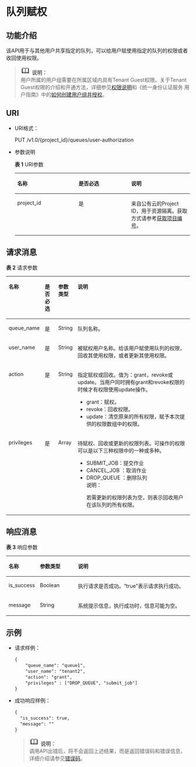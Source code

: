 # 队列赋权<a name="dli_02_0037"></a>

## 功能介绍<a name="sceddf7b9a0c84fc49214cbbbc5531e96"></a>

该API用于与其他用户共享指定的队列，可以给用户赋使用指定的队列的权限或者收回使用权限。

>![](public_sys-resources/icon-note.gif) **说明：**   
>用户所属的用户组需要在所属区域内具有Tenant Guest权限。关于Tenant Guest权限的介绍和开通方法，详细参见[权限说明](http://support.huaweicloud.com/usermanual-permissions/zh-cn_topic_0063498930.html)和《统一身份认证服务 用户指南》中的[如何创建用户组并授权](http://support.huaweicloud.com/usermanual-iam/zh-cn_topic_0046611269.html)。  

## URI<a name="s089f761f37bb406c802deb01d276ec5a"></a>

-   URI格式：

    PUT /v1.0/\{project\_id\}/queues/user-authorization

-   参数说明

    **表 1**  URI参数

    <a name="zh-cn_topic_0069077803_table60779388"></a>
    <table><thead align="left"><tr id="zh-cn_topic_0069077803_row61411666"><th class="cellrowborder" valign="top" width="35%" id="mcps1.2.4.1.1"><p id="a420a62a594f9410eaea229ffc8037a61"><a name="a420a62a594f9410eaea229ffc8037a61"></a><a name="a420a62a594f9410eaea229ffc8037a61"></a>名称</p>
    </th>
    <th class="cellrowborder" valign="top" width="30.000000000000004%" id="mcps1.2.4.1.2"><p id="zh-cn_topic_0069077803_p873025824211"><a name="zh-cn_topic_0069077803_p873025824211"></a><a name="zh-cn_topic_0069077803_p873025824211"></a>是否必选</p>
    </th>
    <th class="cellrowborder" valign="top" width="35%" id="mcps1.2.4.1.3"><p id="a692d3cd97b464aed90ba6d841900a4a5"><a name="a692d3cd97b464aed90ba6d841900a4a5"></a><a name="a692d3cd97b464aed90ba6d841900a4a5"></a>说明</p>
    </th>
    </tr>
    </thead>
    <tbody><tr id="zh-cn_topic_0069077803_row48589216"><td class="cellrowborder" valign="top" width="35%" headers="mcps1.2.4.1.1 "><p id="zh-cn_topic_0069077803_p43412436"><a name="zh-cn_topic_0069077803_p43412436"></a><a name="zh-cn_topic_0069077803_p43412436"></a>project_id</p>
    </td>
    <td class="cellrowborder" valign="top" width="30.000000000000004%" headers="mcps1.2.4.1.2 "><p id="zh-cn_topic_0069077803_p26746391"><a name="zh-cn_topic_0069077803_p26746391"></a><a name="zh-cn_topic_0069077803_p26746391"></a>是</p>
    </td>
    <td class="cellrowborder" valign="top" width="35%" headers="mcps1.2.4.1.3 "><p id="zh-cn_topic_0069077803_p18974100"><a name="zh-cn_topic_0069077803_p18974100"></a><a name="zh-cn_topic_0069077803_p18974100"></a>来自公有云的Project ID，用于资源隔离。获取方式请参考<a href="获取项目编号.md">获取项目编号</a>。</p>
    </td>
    </tr>
    </tbody>
    </table>


## 请求消息<a name="s12a2bb8f04cb4cd3aab54cafd3774713"></a>

**表 2**  请求参数

<a name="zh-cn_topic_0069077913_table37651716"></a>
<table><thead align="left"><tr id="zh-cn_topic_0069077913_row4142140"><th class="cellrowborder" valign="top" width="10%" id="mcps1.2.5.1.1"><p id="a51d5445bbbc84f52a498a3ed190e346e"><a name="a51d5445bbbc84f52a498a3ed190e346e"></a><a name="a51d5445bbbc84f52a498a3ed190e346e"></a>名称</p>
</th>
<th class="cellrowborder" valign="top" width="8%" id="mcps1.2.5.1.2"><p id="a1e3bd8c29259430ca52ca80a971968ed"><a name="a1e3bd8c29259430ca52ca80a971968ed"></a><a name="a1e3bd8c29259430ca52ca80a971968ed"></a>是否必选</p>
</th>
<th class="cellrowborder" valign="top" width="8%" id="mcps1.2.5.1.3"><p id="a71de604936d14d959d699d4e2a8a6d47"><a name="a71de604936d14d959d699d4e2a8a6d47"></a><a name="a71de604936d14d959d699d4e2a8a6d47"></a>参数类型</p>
</th>
<th class="cellrowborder" valign="top" width="74%" id="mcps1.2.5.1.4"><p id="a9546312a16f74db3a8c8eef7413da6b3"><a name="a9546312a16f74db3a8c8eef7413da6b3"></a><a name="a9546312a16f74db3a8c8eef7413da6b3"></a>说明</p>
</th>
</tr>
</thead>
<tbody><tr id="zh-cn_topic_0069077913_row21898123"><td class="cellrowborder" valign="top" width="10%" headers="mcps1.2.5.1.1 "><p id="zh-cn_topic_0069077913_p28917527"><a name="zh-cn_topic_0069077913_p28917527"></a><a name="zh-cn_topic_0069077913_p28917527"></a>queue_name</p>
</td>
<td class="cellrowborder" valign="top" width="8%" headers="mcps1.2.5.1.2 "><p id="zh-cn_topic_0069077913_p60618311"><a name="zh-cn_topic_0069077913_p60618311"></a><a name="zh-cn_topic_0069077913_p60618311"></a>是</p>
</td>
<td class="cellrowborder" valign="top" width="8%" headers="mcps1.2.5.1.3 "><p id="zh-cn_topic_0069077913_p11136131"><a name="zh-cn_topic_0069077913_p11136131"></a><a name="zh-cn_topic_0069077913_p11136131"></a>String</p>
</td>
<td class="cellrowborder" valign="top" width="74%" headers="mcps1.2.5.1.4 "><p id="zh-cn_topic_0069077913_p29611444"><a name="zh-cn_topic_0069077913_p29611444"></a><a name="zh-cn_topic_0069077913_p29611444"></a>队列名称。</p>
</td>
</tr>
<tr id="zh-cn_topic_0069077913_row65176412"><td class="cellrowborder" valign="top" width="10%" headers="mcps1.2.5.1.1 "><p id="zh-cn_topic_0069077913_p44798039"><a name="zh-cn_topic_0069077913_p44798039"></a><a name="zh-cn_topic_0069077913_p44798039"></a>user_name</p>
</td>
<td class="cellrowborder" valign="top" width="8%" headers="mcps1.2.5.1.2 "><p id="zh-cn_topic_0069077913_p4762555"><a name="zh-cn_topic_0069077913_p4762555"></a><a name="zh-cn_topic_0069077913_p4762555"></a>是</p>
</td>
<td class="cellrowborder" valign="top" width="8%" headers="mcps1.2.5.1.3 "><p id="zh-cn_topic_0069077913_p50222638"><a name="zh-cn_topic_0069077913_p50222638"></a><a name="zh-cn_topic_0069077913_p50222638"></a>String</p>
</td>
<td class="cellrowborder" valign="top" width="74%" headers="mcps1.2.5.1.4 "><p id="zh-cn_topic_0069077913_p41501915"><a name="zh-cn_topic_0069077913_p41501915"></a><a name="zh-cn_topic_0069077913_p41501915"></a>被赋权用户名称。给该用户赋使用队列的权限，回收其使用权限，或者更新其使用权限。</p>
</td>
</tr>
<tr id="zh-cn_topic_0069077913_row37972918"><td class="cellrowborder" valign="top" width="10%" headers="mcps1.2.5.1.1 "><p id="zh-cn_topic_0069077913_p55907498"><a name="zh-cn_topic_0069077913_p55907498"></a><a name="zh-cn_topic_0069077913_p55907498"></a>action</p>
</td>
<td class="cellrowborder" valign="top" width="8%" headers="mcps1.2.5.1.2 "><p id="zh-cn_topic_0069077913_p32213483"><a name="zh-cn_topic_0069077913_p32213483"></a><a name="zh-cn_topic_0069077913_p32213483"></a>是</p>
</td>
<td class="cellrowborder" valign="top" width="8%" headers="mcps1.2.5.1.3 "><p id="zh-cn_topic_0069077913_p59155296"><a name="zh-cn_topic_0069077913_p59155296"></a><a name="zh-cn_topic_0069077913_p59155296"></a>String</p>
</td>
<td class="cellrowborder" valign="top" width="74%" headers="mcps1.2.5.1.4 "><p id="zh-cn_topic_0069077913_p26849649"><a name="zh-cn_topic_0069077913_p26849649"></a><a name="zh-cn_topic_0069077913_p26849649"></a>指定赋权或回收。值为：grant，revoke或update。当用户同时拥有grant和revoke权限的时候才有权限使用update操作。</p>
<a name="ul47762655161943"></a><a name="ul47762655161943"></a><ul id="ul47762655161943"><li>grant：赋权。</li><li>revoke：回收权限。</li><li>update：清空原来的所有权限，赋予本次提供的权限数组中的权限。</li></ul>
</td>
</tr>
<tr id="row142119511444"><td class="cellrowborder" valign="top" width="10%" headers="mcps1.2.5.1.1 "><p id="p742117519441"><a name="p742117519441"></a><a name="p742117519441"></a>privileges</p>
</td>
<td class="cellrowborder" valign="top" width="8%" headers="mcps1.2.5.1.2 "><p id="p1942117524415"><a name="p1942117524415"></a><a name="p1942117524415"></a>是</p>
</td>
<td class="cellrowborder" valign="top" width="8%" headers="mcps1.2.5.1.3 "><p id="p16421195114410"><a name="p16421195114410"></a><a name="p16421195114410"></a>Array</p>
</td>
<td class="cellrowborder" valign="top" width="74%" headers="mcps1.2.5.1.4 "><p id="p96314379434"><a name="p96314379434"></a><a name="p96314379434"></a>待赋权、回收或更新的权限列表。可操作的权限可以是以下三种权限中的一种或多种。</p>
<a name="ul166010412433"></a><a name="ul166010412433"></a><ul id="ul166010412433"><li>SUBMIT_JOB：提交作业</li><li>CANCEL_JOB ：取消作业</li><li>DROP_QUEUE  ：删除队列<div class="note" id="note123219425459"><a name="note123219425459"></a><a name="note123219425459"></a><span class="notetitle"> 说明： </span><div class="notebody"><p id="p14692359144416"><a name="p14692359144416"></a><a name="p14692359144416"></a>若需更新的权限列表为空，则表示回收用户在该队列的所有权限。</p>
</div></div>
</li></ul>
</td>
</tr>
</tbody>
</table>

## 响应消息<a name="sa1f1a27b463a4b4aaad3505d949195ad"></a>

**表 3**  响应参数

<a name="zh-cn_topic_0069077913_table49681121"></a>
<table><thead align="left"><tr id="zh-cn_topic_0069077913_row17907755"><th class="cellrowborder" valign="top" width="15%" id="mcps1.2.4.1.1"><p id="abd68a59cec034bb1b6de3e1f80eee8e3"><a name="abd68a59cec034bb1b6de3e1f80eee8e3"></a><a name="abd68a59cec034bb1b6de3e1f80eee8e3"></a>名称</p>
</th>
<th class="cellrowborder" valign="top" width="21%" id="mcps1.2.4.1.2"><p id="zh-cn_topic_0069077913_p421415072614"><a name="zh-cn_topic_0069077913_p421415072614"></a><a name="zh-cn_topic_0069077913_p421415072614"></a>参数类型</p>
</th>
<th class="cellrowborder" valign="top" width="64%" id="mcps1.2.4.1.3"><p id="zh-cn_topic_0069077913_p11214808260"><a name="zh-cn_topic_0069077913_p11214808260"></a><a name="zh-cn_topic_0069077913_p11214808260"></a>说明</p>
</th>
</tr>
</thead>
<tbody><tr id="zh-cn_topic_0069077913_row49887316"><td class="cellrowborder" valign="top" width="15%" headers="mcps1.2.4.1.1 "><p id="zh-cn_topic_0069077913_p14340816"><a name="zh-cn_topic_0069077913_p14340816"></a><a name="zh-cn_topic_0069077913_p14340816"></a>is_success</p>
</td>
<td class="cellrowborder" valign="top" width="21%" headers="mcps1.2.4.1.2 "><p id="zh-cn_topic_0069077913_p3472406"><a name="zh-cn_topic_0069077913_p3472406"></a><a name="zh-cn_topic_0069077913_p3472406"></a>Boolean</p>
</td>
<td class="cellrowborder" valign="top" width="64%" headers="mcps1.2.4.1.3 "><p id="p12191815131512"><a name="p12191815131512"></a><a name="p12191815131512"></a>执行请求是否成功。<span class="parmvalue" id="parmvalue62492715161030"><a name="parmvalue62492715161030"></a><a name="parmvalue62492715161030"></a>“true”</span>表示请求执行成功。</p>
</td>
</tr>
<tr id="zh-cn_topic_0069077913_row48356531"><td class="cellrowborder" valign="top" width="15%" headers="mcps1.2.4.1.1 "><p id="zh-cn_topic_0069077913_p24564930"><a name="zh-cn_topic_0069077913_p24564930"></a><a name="zh-cn_topic_0069077913_p24564930"></a>message</p>
</td>
<td class="cellrowborder" valign="top" width="21%" headers="mcps1.2.4.1.2 "><p id="zh-cn_topic_0069077913_p42128507"><a name="zh-cn_topic_0069077913_p42128507"></a><a name="zh-cn_topic_0069077913_p42128507"></a>String</p>
</td>
<td class="cellrowborder" valign="top" width="64%" headers="mcps1.2.4.1.3 "><p id="p32201159156"><a name="p32201159156"></a><a name="p32201159156"></a>系统提示信息，执行成功时，信息可能为空。</p>
</td>
</tr>
</tbody>
</table>

## 示例<a name="section9820224152937"></a>

-   请求样例：

    ```
    {
        "queue_name": "queue1",
        "user_name": "tenant2",
        "action": "grant",
        "privileges" : ["DROP_QUEUE", "submit_job"]
    }
    ```

-   成功响应样例：

    ```
    {
      "is_success": true,
      "message": ""
    }
    ```

    >![](public_sys-resources/icon-note.gif) **说明：**   
    >调用API出错后，将不会返回上述结果，而是返回错误码和错误信息，详细介绍请参见[错误码](错误码.md)。  


